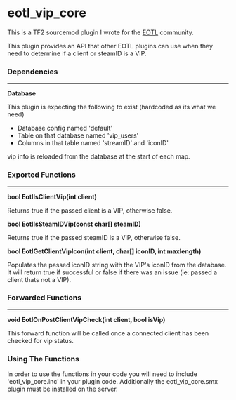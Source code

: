 # eotl_vip_core
This is a TF2 sourcemod plugin I wrote for the [EOTL](https://www.endofthelinegaming.com/) community.

This plugin provides an API that other EOTL plugins can use when they need to determine if a client or steamID is a VIP.

### Dependencies
<hr>

**Database**<br>

This plugin is expecting the following to exist (hardcoded as its what we need)

* Database config named 'default'
* Table on that database named 'vip_users'
* Columns in that table named 'streamID' and 'iconID'

vip info is reloaded from the database at the start of each map.

### Exported Functions
<hr>

**bool EotlIsClientVip(int client)**<br>

Returns true if the passed client is a VIP, otherwise false.


**bool EotlIsSteamIDVip(const char[] steamID)**<br>

Returns true if the passed steamID is a VIP, otherwise false.


**bool EotlGetClientVipIcon(int client, char[] iconID, int maxlength)**

Populates the passed iconID string with the VIP's iconID from the database.  It will return true if successful or false if there was an issue (ie: passed a client thats not a VIP).


### Forwarded Functions
<hr>

**void EotlOnPostClientVipCheck(int client, bool isVip)**

This forward function will be called once a connected client has been checked for vip status.

### Using The Functions
In order to use the functions in your code you will need to include 'eotl_vip_core.inc' in your plugin code.  Additionally the eotl_vip_core.smx plugin must be installed on the server.